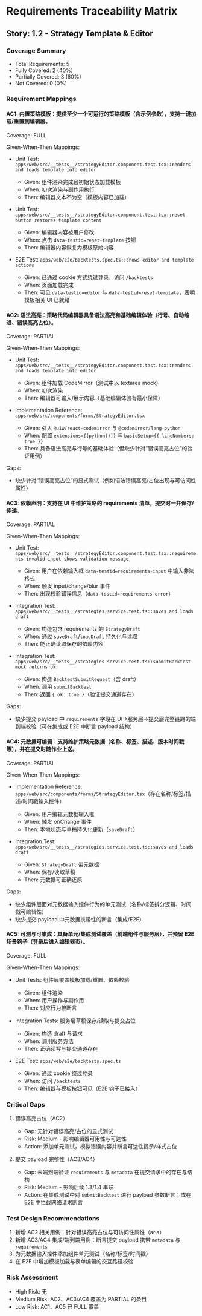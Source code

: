 # Requirements Traceability Matrix

## Story: 1.2 - Strategy Template & Editor

### Coverage Summary

- Total Requirements: 5
- Fully Covered: 2 (40%)
- Partially Covered: 3 (60%)
- Not Covered: 0 (0%)

### Requirement Mappings

#### AC1: 内置策略模板：提供至少一个可运行的策略模板（含示例参数），支持一键加载/重置到编辑器。

Coverage: FULL

Given-When-Then Mappings:

- Unit Test: `apps/web/src/__tests__/strategyEditor.component.test.tsx::renders and loads template into editor`
  - Given: 组件渲染完成且初始状态加载模板
  - When: 初次渲染与副作用执行
  - Then: 编辑器文本不为空（模板内容已加载）

- Unit Test: `apps/web/src/__tests__/strategyEditor.component.test.tsx::reset button restores template content`
  - Given: 编辑器内容被用户修改
  - When: 点击 `data-testid=reset-template` 按钮
  - Then: 编辑器内容恢复为模板原始内容

- E2E Test: `apps/web/e2e/backtests.spec.ts::shows editor and template actions`
  - Given: 已通过 cookie 方式绕过登录，访问 `/backtests`
  - When: 页面加载完成
  - Then: 可见 `data-testid=editor` 与 `data-testid=reset-template`，表明模板相关 UI 已就绪

#### AC2: 语法高亮：策略代码编辑器具备语法高亮和基础编辑体验（行号、自动缩进、错误高亮占位）。

Coverage: PARTIAL

Given-When-Then Mappings:

- Unit Test: `apps/web/src/__tests__/strategyEditor.component.test.tsx::renders and loads template into editor`
  - Given: 组件加载 CodeMirror（测试中以 textarea mock）
  - When: 初次渲染
  - Then: 编辑器可输入/展示内容（基础编辑体验有最小保障）

- Implementation Reference: `apps/web/src/components/forms/StrategyEditor.tsx`
  - Given: 引入 `@uiw/react-codemirror` 与 `@codemirror/lang-python`
  - When: 配置 `extensions={[python()]}` 与 `basicSetup={{ lineNumbers: true }}`
  - Then: 具备语法高亮与行号的基础体验（但缺少针对“错误高亮占位”的验证用例）

Gaps:

- 缺少针对“错误高亮占位”的显式测试（例如语法错误高亮/占位出现与可访问性属性）

#### AC3: 依赖声明：支持在 UI 中维护策略的 requirements 清单，提交时一并保存/传递。

Coverage: PARTIAL

Given-When-Then Mappings:

- Unit Test: `apps/web/src/__tests__/strategyEditor.component.test.tsx::requirements invalid input shows validation message`
  - Given: 用户在依赖输入框 `data-testid=requirements-input` 中输入非法格式
  - When: 触发 input/change/blur 事件
  - Then: 出现校验错误信息（`data-testid=requirements-error`）

- Integration Test: `apps/web/src/__tests__/strategies.service.test.ts::saves and loads draft`
  - Given: 构造包含 requirements 的 `StrategyDraft`
  - When: 通过 `saveDraft`/`loadDraft` 持久化与读取
  - Then: 能正确读取保存的依赖内容

- Integration Test: `apps/web/src/__tests__/strategies.service.test.ts::submitBacktest mock returns ok`
  - Given: 构造 `BacktestSubmitRequest`（含 draft）
  - When: 调用 `submitBacktest`
  - Then: 返回 `{ ok: true }`（验证提交通道存在）

Gaps:

- 缺少提交 payload 中 `requirements` 字段在 UI→服务层→提交层完整链路的端到端校验（可在集成或 E2E 中断言 payload 结构）

#### AC4: 元数据可编辑：支持维护策略元数据（名称、标签、描述、版本时间戳等），并在提交时随作业上送。

Coverage: PARTIAL

Given-When-Then Mappings:

- Implementation Reference: `apps/web/src/components/forms/StrategyEditor.tsx`（存在名称/标签/描述/时间戳输入控件）
  - Given: 用户编辑元数据输入框
  - When: 触发 onChange 事件
  - Then: 本地状态与草稿持久化更新（`saveDraft`）

- Integration Test: `apps/web/src/__tests__/strategies.service.test.ts::saves and loads draft`
  - Given: `StrategyDraft` 带元数据
  - When: 保存/读取草稿
  - Then: 元数据可正确还原

Gaps:

- 缺少组件层面对元数据输入控件行为的单元测试（名称/标签拆分逻辑、时间戳可编辑性）
- 缺少提交 payload 中元数据携带性的断言（集成/E2E）

#### AC5: 可测与可集成：具备单元/集成测试覆盖（前端组件与服务层），并预留 E2E 场景钩子（登录后进入编辑器页）。

Coverage: FULL

Given-When-Then Mappings:

- Unit Tests: 组件层覆盖模板加载/重置、依赖校验
  - Given: 组件渲染
  - When: 用户操作与副作用
  - Then: 对应行为被断言

- Integration Tests: 服务层草稿保存/读取与提交占位
  - Given: 构造 draft 与请求
  - When: 调用服务方法
  - Then: 正确读写与提交通道存在

- E2E Test: `apps/web/e2e/backtests.spec.ts`
  - Given: 通过 cookie 绕过登录
  - When: 访问 `/backtests`
  - Then: 编辑器与模板按钮可见（E2E 钩子已接入）

### Critical Gaps

1. 错误高亮占位（AC2）
   - Gap: 无针对错误高亮/占位的显式测试
   - Risk: Medium - 影响编辑器可用性与可达性
   - Action: 添加单元测试，模拟错误内容并断言可达性提示/样式占位

2. 提交 payload 完整性（AC3/AC4）
   - Gap: 未端到端验证 `requirements` 与 `metadata` 在提交请求中的存在与结构
   - Risk: Medium - 影响后续 1.3/1.4 串联
   - Action: 在集成测试中对 `submitBacktest` 进行 payload 参数断言；或在 E2E 中拦截网络请求断言

### Test Design Recommendations

1. 新增 AC2 相关用例：针对错误高亮占位与可访问性属性（aria）
2. 新增 AC3/AC4 集成/端到端用例：断言提交 payload 携带 `metadata` 与 `requirements`
3. 为元数据输入控件添加组件单元测试（名称/标签/时间戳）
4. 在 E2E 中增加模板加载与表单编辑的交互路径校验

### Risk Assessment

- High Risk: 无
- Medium Risk: AC2、AC3/AC4 覆盖为 PARTIAL 的条目
- Low Risk: AC1、AC5 已 FULL 覆盖
